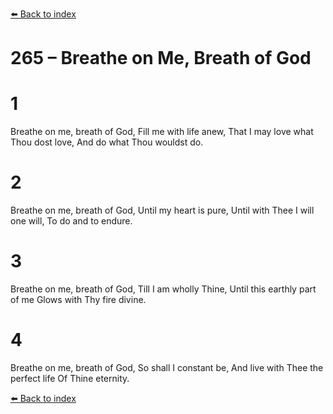 [⬅️ Back to index](../README.md)

# 265 – Breathe on Me, Breath of God


# 1
Breathe on me, breath of God,
Fill me with life anew,
That I may love what Thou dost love,
And do what Thou wouldst do.

# 2
Breathe on me, breath of God,
Until my heart is pure,
Until with Thee I will one will,
To do and to endure.

# 3
Breathe on me, breath of God,
Till I am wholly Thine,
Until this earthly part of me
Glows with Thy fire divine.

# 4
Breathe on me, breath of God,
So shall I constant be,
And live with Thee the perfect life
Of Thine eternity.

[⬅️ Back to index](../README.md)
